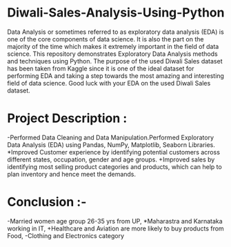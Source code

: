 # Diwali-Sales-Analysis-Using-Python
Data Analysis or sometimes referred to as exploratory data analysis (EDA) is one of the core components of data science. It is also the part on the majority of the time which makes it extremely important in the field of data science. This repository demonstrates Exploratory Data Analysis methods and techniques using Python. The purpose of the used Diwali Sales dataset has been taken from Kaggle since it is one of the ideal dataset for performing EDA and taking a step towards the most amazing and interesting field of data science. Good luck with your EDA on the used Diwali Sales dataset.
# Project Description :
-Performed Data Cleaning and Data Manipulation.Performed Exploratory Data Analysis (EDA) using Pandas, NumPy, Matplotlib, Seaborn Libraries.
*Improved Customer experience by identifying potential customers across different states, occupation, gender and age groups.
+Improved sales by identifying most selling product categories and products, which can help to plan inventory and hence meet the demands.
# Conclusion :-
-Married women age group 26-35 yrs from UP,
*Maharastra and Karnataka working in IT,
+Healthcare and Aviation are more likely to buy products from Food,
-Clothing and Electronics category
